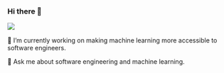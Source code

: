 ### Hi there 👋
<a href="https://github.com/alaabenfatma">
<img align="left" src="https://github-readme-stats.vercel.app/api?username=alaabenfatma&count_private=true&show_icons=true&theme=light" />
</a>
<br>

🔭 I’m currently working on making machine learning more accessible to software engineers.

💬 Ask me about software engineering and machine learning.
